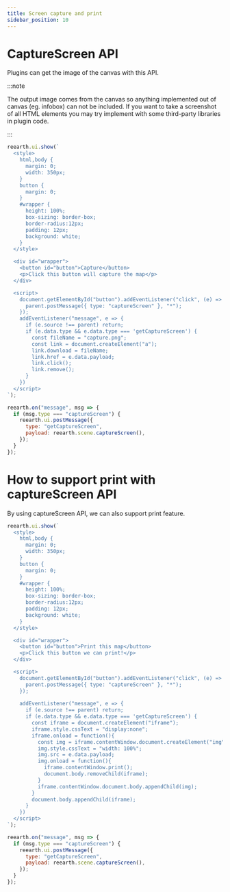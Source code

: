 ```yaml
---
title: Screen capture and print
sidebar_position: 10
---
```


# CaptureScreen API

Plugins can get the image of the canvas with this API.

:::note

The output image comes from the canvas so anything implemented out of canvas (eg. infobox) can not be included. If you want to take a screenshot of all HTML elements you may try implement with some third-party libraries in plugin code.

:::

```js
reearth.ui.show(`
  <style>
    html,body {
      margin: 0;
      width: 350px;
    }
    button {
      margin: 0;
    }
    #wrapper {
      height: 100%;
      box-sizing: border-box;
      border-radius:12px;
      padding: 12px;
      background: white;
    }
  </style>

  <div id="wrapper">
    <button id="button">Capture</button>
    <p>Click this button will capture the map</p>
  </div>

  <script>
    document.getElementById("button").addEventListener("click", (e) => {
      parent.postMessage({ type: "captureScreen" }, "*");
    });
    addEventListener("message", e => {
      if (e.source !== parent) return;
      if (e.data.type && e.data.type === 'getCaptureScreen') {
        const fileName = "capture.png";
        const link = document.createElement("a");
        link.download = fileName;
        link.href = e.data.payload;
        link.click();
        link.remove();
      }
    })
  </script>
`);

reearth.on("message", msg => {
  if (msg.type === "captureScreen") {
    reearth.ui.postMessage({
      type: "getCaptureScreen",
      payload: reearth.scene.captureScreen(),
    });
  }
});
```

# How to support print with captureScreen API

By using captureScreen API, we can also support print feature.

```js
reearth.ui.show(`
  <style>
    html,body {
      margin: 0;
      width: 350px;
    }
    button {
      margin: 0;
    }
    #wrapper {
      height: 100%;
      box-sizing: border-box;
      border-radius:12px;
      padding: 12px;
      background: white;
    }
  </style>

  <div id="wrapper">
    <button id="button">Print this map</button>
    <p>Click this button we can print!</p>
  </div>

  <script>
    document.getElementById("button").addEventListener("click", (e) => {
      parent.postMessage({ type: "captureScreen" }, "*");
    });
    
    addEventListener("message", e => {
      if (e.source !== parent) return;
      if (e.data.type && e.data.type === 'getCaptureScreen') {
        const iframe = document.createElement("iframe");
        iframe.style.cssText = "display:none";
        iframe.onload = function(){
          const img = iframe.contentWindow.document.createElement("img");
          img.style.cssText = "width: 100%";
          img.src = e.data.payload;
          img.onload = function(){
            iframe.contentWindow.print();
            document.body.removeChild(iframe);
          }
          iframe.contentWindow.document.body.appendChild(img);
        }
        document.body.appendChild(iframe);
      }
    })
  </script>
`);

reearth.on("message", msg => {
  if (msg.type === "captureScreen") {
    reearth.ui.postMessage({
      type: "getCaptureScreen",
      payload: reearth.scene.captureScreen(),
    });
  }
});
```